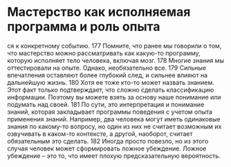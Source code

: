 # Мастерство как исполняемая программа и роль опыта

ся к конкретному событию. 
177 Помните, что ранее мы говорили о том, что мастерство можно рассматривать как какую-то программу, которую исполняет тело человека, включая мозг. 
178 Многие знания мы оттестировали на опыте. Однако, необязательно все. 
179 Сильные впечатления оставляют более глубокий след, и сильнее влияют на дальнейшую жизнь. 
180 Хотя ее тоже кто-то может назвать знанием. Этот факт только подтверждает, что сложно сделать классификацию информации. Поэтому вы можете взять за основу наше понимание или подумать над своей. 
181 По сути, это интерпретация и понимание знаний, которая закладывает программы поведения с учетом опыта применения знаний. Например, два человека могут иметь одинаковые знания по какому-то вопросу, но один из них не считает возможным их озвучивать в каком-то контексте, а другой, наоборот, считает обязательным это сделать.
182 Иногда просто повезло, но из этого случая человек может сформировать ложное убеждение. Ложное убеждение – это то, что имеет плохую предсказательную вероятность.
